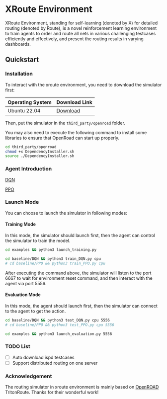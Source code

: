 # XRoute Environment
XRoute Environment, standing for self-learning (denoted by X) for detailed routing (denoted by Route), is a novel reinforcement learning environment to train agents to order and route all nets in various challenging testcases efficiently and effectively, and present the routing results in varying dashboards.

## Quickstart

### Installation

To interact with the xroute environment, you need to download the simulator first:

| Operating System | Download Link |
| --- | --- |
| Ubuntu 22.04 | [Download](https://github.com/xplanlab/OpenROAD/releases/tag/v0.0.1) |

Then, put the simulator in the `third_party/openroad` folder.

You may also need to execute the following command to install some libraries to ensure that OpenRoad can start up properly.

```bash
cd third_party/openroad
chmod +x DependencyInstaller.sh
source ./DependencyInstaller.sh
```

### Agent Introduction

[DQN](./baseline/DQN/README.md)

[PPO](./baseline/DQN/PPO.md)

### Launch Mode

You can choose to launch the simulator in following modes:

#### Training Mode

In this mode, the simulator should launch first, then the agent can control the simulator to train the model.

```bash
cd examples && python3 launch_training.py

cd baseline/DQN && python3 train_DQN.py cpu
# cd baseline/PPO && python3 train_PPO.py cpu
```

After executing the command above, the simulator will listen to the port 6667 to wait for environment reset command, and then interact with the agent via port 5556.

#### Evaluation Mode

In this mode, the agent should launch first, then the simulator can connect to the agent to get the action.

```bash
cd baseline/DQN && python3 test_DQN.py cpu 5556
# cd baseline/PPO && python3 test_PPO.py cpu 5556

cd examples && python3 launch_evaluation.py 5556
```

### TODO List

- [ ] Auto download ispd testcases
- [ ] Support distributed routing on one server

### Acknowledgement

The routing simulator in xroute environment is mainly based on [OpenROAD](https://github.com/The-OpenROAD-Project/OpenROAD) TritonRoute. Thanks for their wonderful work!

